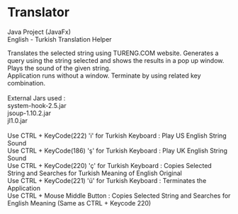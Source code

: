 # Translator
Java Project (JavaFx) <br>
English - Turkish Translation Helper <br>

Translates the selected string using TURENG.COM website. Generates a query using the string selected and shows the results in a pop up window. Plays the sound of the given string. <br>Application runs without a window. Terminate by using related key combination.<br><br>
External Jars used : <br>    system-hook-2.5.jar<br>    jsoup-1.10.2.jar<br>    jl1.0.jar<br><br>
Use CTRL + KeyCode(222) 'i' for Turkish Keyboard : Play US English String Sound <br>
Use CTRL + KeyCode(186) 'ş' for Turkish Keyboard : Play UK English String Sound <br>
Use CTRL + KeyCode(220) 'ç' for Turkish Keyboard : Copies Selected String and Searches for Turkish Meaning of English Original <br>
Use CTRL + KeyCode(221) 'ü' for Turkish Keyboard : Terminates the Application <br>
Use CTRL + Mouse Middle Button : Copies Selected String and Searches for English Meaning (Same as CTRL + Keycode 220)<br>
